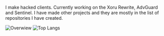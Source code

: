 I make hacked clients. Currently working on the Xoru Rewrite, AdvGuard and Sentinel. I have made other projects and they are mostly in the list of repositories I have created.



![Overwiew](https://github-readme-stats.vercel.app/api?username=Z3R0-cmd&theme=nightowl)
![Top Langs](https://github-readme-stats.vercel.app/api/top-langs/?Z3RO-cmd&theme=nightowl)
